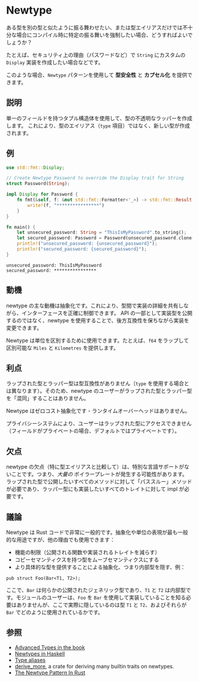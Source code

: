 # Newtype

ある型を別の型と似たように振る舞わせたい、または型エイリアスだけでは不十分な場合にコンパイル時に特定の振る舞いを強制したい場合、どうすればよいでしょうか？

たとえば、セキュリティ上の理由（パスワードなど）で `String` にカスタムの `Display` 実装を作成したい場合などです。

このような場合、`Newtype` パターンを使用して **型安全性** と **カプセル化** を提供できます。

## 説明

単一のフィールドを持つタプル構造体を使用して、型の不透明なラッパーを作成します。
これにより、型のエイリアス（`type` 項目）ではなく、新しい型が作成されます。

## 例

```rust
use std::fmt::Display;

// Create Newtype Password to override the Display trait for String
struct Password(String);

impl Display for Password {
    fn fmt(&self, f: &mut std::fmt::Formatter<'_>) -> std::fmt::Result {
        write!(f, "****************")
    }
}

fn main() {
    let unsecured_password: String = "ThisIsMyPassword".to_string();
    let secured_password: Password = Password(unsecured_password.clone());
    println!("unsecured_password: {unsecured_password}");
    println!("secured_password: {secured_password}");
}
```

```shell
unsecured_password: ThisIsMyPassword
secured_password: ****************
```

## 動機

newtype の主な動機は抽象化です。これにより、型間で実装の詳細を共有しながら、インターフェースを正確に制御できます。
API の一部として実装型を公開するのではなく、newtype を使用することで、後方互換性を保ちながら実装を変更できます。

Newtype は単位を区別するために使用できます。たとえば、`f64` をラップして区別可能な `Miles` と `Kilometres` を提供します。

## 利点

ラップされた型とラッパー型は型互換性がありません（`type` を使用する場合とは異なります）。そのため、newtype のユーザーがラップされた型とラッパー型を「混同」することはありません。

Newtype はゼロコスト抽象化です - ランタイムオーバーヘッドはありません。

プライバシーシステムにより、ユーザーはラップされた型にアクセスできません（フィールドがプライベートの場合、デフォルトではプライベートです）。

## 欠点

newtype の欠点（特に型エイリアスと比較して）は、特別な言語サポートがないことです。つまり、*大量の* ボイラープレートが発生する可能性があります。
ラップされた型で公開したいすべてのメソッドに対して「パススルー」メソッドが必要であり、ラッパー型にも実装したいすべてのトレイトに対して impl が必要です。

## 議論

Newtype は Rust コードで非常に一般的です。抽象化や単位の表現が最も一般的な用途ですが、他の理由でも使用できます：

- 機能の制限（公開される関数や実装されるトレイトを減らす）
- コピーセマンティクスを持つ型をムーブセマンティクスにする
- より具体的な型を提供することによる抽象化、つまり内部型を隠す、例：

```rust,ignore
pub struct Foo(Bar<T1, T2>);
```

ここで、`Bar` は何らかの公開されたジェネリック型であり、`T1` と `T2` は内部型です。モジュールのユーザーは、`Foo` を `Bar` を使用して実装していることを知る必要はありませんが、ここで実際に隠しているのは型 `T1` と `T2`、およびそれらが `Bar` でどのように使用されているかです。

## 参照

- [Advanced Types in the book](https://doc.rust-lang.org/book/ch19-04-advanced-types.html?highlight=newtype#using-the-newtype-pattern-for-type-safety-and-abstraction)
- [Newtypes in Haskell](https://wiki.haskell.org/Newtype)
- [Type aliases](https://doc.rust-lang.org/stable/book/ch19-04-advanced-types.html#creating-type-synonyms-with-type-aliases)
- [derive_more](https://crates.io/crates/derive_more), a crate for deriving many
  builtin traits on newtypes.
- [The Newtype Pattern In Rust](https://web.archive.org/web/20230519162111/https://www.worthe-it.co.za/blog/2020-10-31-newtype-pattern-in-rust.html)
